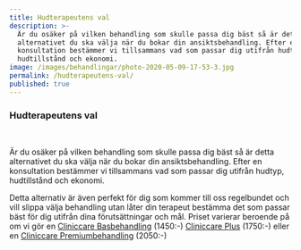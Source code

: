 ```yaml
---
title: Hudterapeutens val
description: >-
  Är du osäker på vilken behandling som skulle passa dig bäst så är detta
  alternativet du ska välja när du bokar din ansiktsbehandling. Efter en
  konsultation bestämmer vi tillsammans vad som passar dig utifrån hudtyp,
  hudtillstånd och ekonomi.
image: /images/behandlingar/photo-2020-05-09-17-53-3.jpg
permalink: /hudterapeutens-val/
published: true
---
```

### Hudterapeutens val

&nbsp;

Är du osäker p&aring; vilken behandling som skulle passa dig bäst s&aring; är detta alternativet du ska välja när du bokar din ansiktsbehandling. Efter en konsultation bestämmer vi tillsammans vad som passar dig utifr&aring;n hudtyp, hudtillst&aring;nd och ekonomi.

Detta alternativ är även perfekt för dig som kommer till oss regelbundet och vill slippa välja behandling utan l&aring;ter din terapeut bestämma det som passar bäst för dig utifr&aring;n dina förutsättningar och m&aring;l. Priset varierar beroende p&aring; om vi gör en [Cliniccare Basbehandling](/behandlingar/cliniccare-bas-1450/) (1450:-) [Cliniccare Plus](/behandlingar/cliniccare-plus-1750/) (1750:-) eller en [Cliniccare Premiumbehandling](/behandlingar/cliniccare-premium-2050/) (2050:-)

&nbsp;